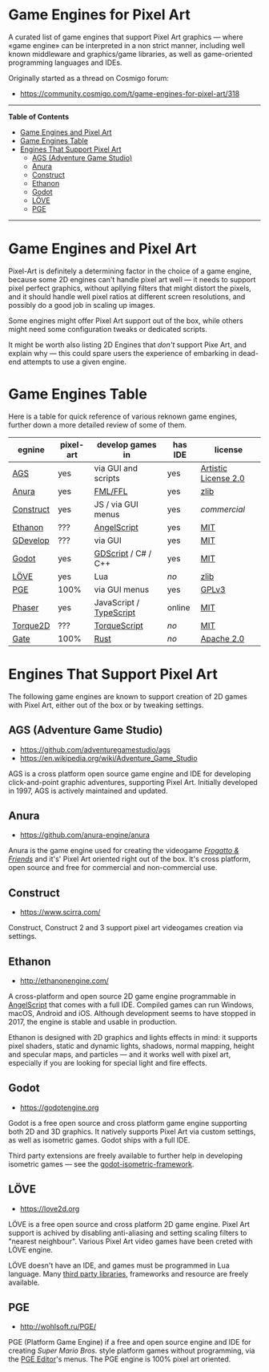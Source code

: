 # Game Engines for Pixel Art

A curated list of game engines that support Pixel Art graphics — where «game engine» can be interpreted in a non strict manner, including well known middleware and graphics/game libraries, as well as game-oriented programming languages and IDEs.

Originally started as a thread on Cosmigo forum:

- https://community.cosmigo.com/t/game-engines-for-pixel-art/318


-----

**Table of Contents**

<!-- MarkdownTOC autolink="true" bracket="round" autoanchor="false" lowercase="only_ascii" uri_encoding="true" levels="1,2,3" -->

- [Game Engines and Pixel Art](#game-engines-and-pixel-art)
- [Game Engines Table](#game-engines-table)
- [Engines That Support Pixel Art](#engines-that-support-pixel-art)
    - [AGS \(Adventure Game Studio\)](#ags-adventure-game-studio)
    - [Anura](#anura)
    - [Construct](#construct)
    - [Ethanon](#ethanon)
    - [Godot](#godot)
    - [LÖVE](#l%C3%96ve)
    - [PGE](#pge)

<!-- /MarkdownTOC -->

-----

# Game Engines and Pixel Art

Pixel-Art is definitely a determining factor in the choice of a game engine, because some 2D engines can't handle pixel art well — it needs to support pixel perfect graphics, without apllying filters that might distort the pixels, and it should handle well pixel ratios at different screen resolutions, and possibly do a good job in scaling up images.

Some engines might offer Pixel Art support out of the box, while others might need some configuration tweaks or dedicated scripts.

It might be worth also listing 2D Engines that _don't_ support Pixe Art, and explain why — this could spare users the experience of embarking in dead-end attempts to use a given engine.

# Game Engines Table

Here is a table for quick reference of various reknown game engines, further down a more detailed review of some of them.


|    egnine   | pixel-art |      develop games in     | has IDE |        license         |
|-------------|-----------|---------------------------|---------|------------------------|
| [AGS]       | yes       | via GUI and scripts       | yes     | [Artistic License 2.0] |
| [Anura]     | yes       | [FML/FFL]                 | yes     | [zlib]                 |
| [Construct] | yes       | JS / via GUI menus        | yes     | _commercial_           |
| [Ethanon]   | ???       | [AngelScript]             | yes     | [MIT]                  |
| [GDevelop]  | ???       | via GUI                   | yes     | [MIT]                  |
| [Godot]     | yes       | [GDScript] / C# / C++     | yes     | [MIT]                  |
| [LÖVE]      | yes       | Lua                       | _no_    | [zlib]                 |
| [PGE]       | 100%      | via GUI menus             | yes     | [GPLv3]                |
| [Phaser]    | yes       | JavaScript / [TypeScript] | online  | [MIT]                  |
| [Torque2D]  | ???       | [TorqueScript]            | _no_    | [MIT]                  |
| [Gate]      | 100%      | [Rust]                    | _no_    | [Apache 2.0]           |

[AGS]: http://www.adventuregamestudio.co.uk/ "Visit Adventure Game Studio website"
[Anura]: https://github.com/anura-engine/anura
[Construct]: https://www.scirra.com/
[Ethanon]: http://ethanonengine.com/
[Gate]: https://github.com/SergiusIW/gate "Visit the Gate project"
[GDevelop]: https://gdevelop-app.com/
[Godot]: https://godotengine.org
[LÖVE]: https://love2d.org
[PGE]: http://wohlsoft.ru/PGE/ "Visit the PGE Project website"
[Phaser]: http://phaser.io/
[Torque2D]: https://github.com/GarageGames/Torque2D


<!-- LANGUAGES -->

[AngelScript]: http://www.angelcode.com/angelscript/
[FML/FFL]: https://frogatto.com/2010/07/18/how-frogatto-formula-language-ffl-works/ "Info about Frogatto Markup Language (FML) and Frogatto Formula Language (FFL)"
[GDScript]: http://docs.godotengine.org/en/3.0/getting_started/scripting/gdscript/gdscript_basics.html "Info about GDScript"
[Rust]: https://www.rust-lang.org "Info about Rust"
[TorqueScript]: https://github.com/GarageGames/Torque2D/wiki/Torquescript-overview "Info about TorqueScript"
[TypeScript]: http://www.typescriptlang.org/ "Info about TypeScript"

<!-- FOSS LICENSE -->

[Apache 2.0]: http://www.apache.org/licenses/LICENSE-2.0.html "Find out more about the Apache 2.0 License"
[Artistic License 2.0]: https://www.perlfoundation.org/artistic-license-20.html "Find out more about the Artistic License 2.0"
[GPLv3]: https://choosealicense.com/licenses/gpl-3.0/ "Find out more about the GNU General Public License v3.0"
[MIT]: https://choosealicense.com/licenses/mit/ "Find out more about the MIT License"
[zlib]: https://en.wikipedia.org/wiki/Zlib_License "Find out more about the zlib License"

# Engines That Support Pixel Art

The following game engines are known to support creation of 2D games with Pixel Art, either out of the box or by tweaking settings.

## AGS (Adventure Game Studio)

- https://github.com/adventuregamestudio/ags
- https://en.wikipedia.org/wiki/Adventure_Game_Studio

AGS is a cross platform open source game engine and IDE for developing click-and-point graphic adventures, supporting Pixel Art. Initially developed in 1997, AGS is actively maintained and updated.

## Anura

- https://github.com/anura-engine/anura

Anura is the game engine used for creating the videogame _[Frogatto & Friends]_ and it's' Pixel Art oriented right out of the box. It's cross platform, open source and free for commercial and non-commercial use.

## Construct

- https://www.scirra.com/

Construct, Construct 2 and 3 support pixel art videogames creation via settings.


## Ethanon

- http://ethanonengine.com/

A cross-platform and open source 2D game engine programmable in [AngelScript] that comes with a full IDE. Compiled games can run Windows, macOS, Android and iOS. Although development seems to have stopped in 2017, the engine is stable and usable in production.

Ethanon is designed with 2D graphics and lights effects in mind: it supports pixel shaders, static and dynamic lights, shadows, normal mapping, height and specular maps, and particles — and it works well with pixel art, especially if you are looking for special light and fire effects. 


## Godot

- https://godotengine.org

Godot is a free open source and cross platform game engine supporting both 2D and 3D graphics. It natively supports Pixel Art via custom settings, as well as isometric games. Godot ships with a full IDE.

Third party extensions are freely available to further help in developing isometric games — see the [godot-isometric-framework].

## LÖVE

- https://love2d.org

LÖVE is a free open source and cross platform 2D game engine. Pixel Art support is achived by disabling anti-aliasing and setting scaling filters to "nearest neighbour". Various Pixel Art video games have been creted with LÖVE engine.

LÖVE doesn't have an IDE, and games must be programmed in Lua language. Many [third party libraries][LÖVE libs], frameworks and resource are freely available.


## PGE

- http://wohlsoft.ru/PGE/

PGE (Platform Game Engine) if a free and open source engine and IDE for creating _Super Mario Bros._ style platform games without programming, via the [PGE Editor]'s menus. The PGE engine is 100% pixel art oriented.


<!-----------------------------------------------------------------------------
                               REFERENCE LINKS                                
------------------------------------------------------------------------------>


[Frogatto & Friends]: https://frogatto.com/ "Visit Frogatto's website"

[godot-isometric-framework]: https://github.com/mfdeveloper/godot-isometric-framework "View the project on GitHub"

[LÖVE libs]: https://love2d.org/wiki/Category:Libraries "Visit the Libraries section of LÖVE’s Wiki"

[PGE Editor]: https://wohlsoft.ru/pgewiki/PGE_Editor "Visit 'PGE Editor' page on PGE’s Wiki"

<!-- eof -->

